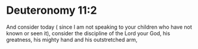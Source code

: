 # Deuteronomy 11:2

And consider today ( since I am not speaking to your children who have not known or seen it), consider the discipline of the Lord your God, his greatness, his mighty hand and his outstretched arm,
